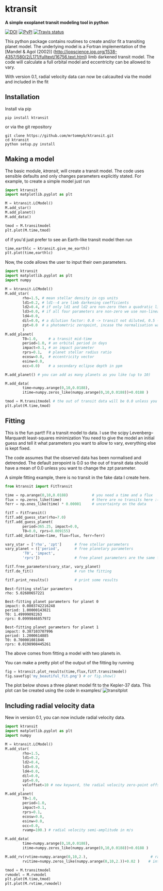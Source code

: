 ktransit
========
**A simple exoplanet transit modeling tool in python**

[![DOI](https://zenodo.org/badge/19600/mrtommyb/ktransit.svg)](https://zenodo.org/badge/latestdoi/19600/mrtommyb/ktransit) [![PyPI](http://img.shields.io/pypi/v/ktransit.svg)](https://pypi.python.org/pypi/ktransit/) 
[![Travis status](http://img.shields.io/travis/mrtommyb/ktransit/master.svg)](http://travis-ci.org/mrtommyb/ktransit)

This python package contains routines to create and/or fit a transiting planet model.
The underlying model is a Fortran implementation of the [Mandel & Agol (2002)] (http://iopscience.iop.org/1538-4357/580/2/L171/fulltext/16756.text.html) limb darkened transit model. The code will calculate a full orbital model and eccentricity can be allowed to vary. 

With version 0.1, radial velocity data can now be calcaulted via the model and included in the fit

Installation
-------
Install via pip
```
pip install ktransit
```
or via the git repository
```
git clone https://github.com/mrtommyb/ktransit.git
cd ktransit
python setup.py install
```

Making a model
-------------
The basic module, *ktransit*, will create a transit model. The code uses sensible defaults and only changes parameters explicitly stated. For example, to create a simple model just run

```python
import ktransit
import matplotlib.pyplot as plt

M = ktransit.LCModel()
M.add_star()
M.add_planet()
M.add_data()

tmod = M.transitmodel
plt.plot(M.time,tmod)
```
of if you'd just prefer to see an Earth-like transit model then run
```python
time,earthlc = ktransit.give_me_earth()
plt.plot(time,earthlc)
```

Now, the code allows the user to input their own parameters.
```python
import ktransit
import matplotlib.pyplot as plt
import numpy

M = ktransit.LCModel()
M.add_star(
        rho=1.5, # mean stellar density in cgs units
        ld1=0.2, # ld1--4 are limb darkening coefficients 
        ld2=0.4, # if only ld1 and ld2 are non-zero then a quadratic limb darkening law is used
        ld3=0.0, # if all four parameters are non-zero we use non-linear flavour limb darkening
        ld4=0.0, 
        dil=0.0, # a dilution factor: 0.0 -> transit not diluted, 0.5 -> transit 50% diluted
        zpt=0.0  # a photometric zeropoint, incase the normalisation was wonky
        )
M.add_planet(
        T0=1.0,     # a transit mid-time  
        period=1.0, # an orbital period in days
        impact=0.1, # an impact parameter
        rprs=0.1,   # planet stellar radius ratio  
        ecosw=0.0,  # eccentricity vector
        esinw=0.0,
        occ=0.0)    # a secondary eclipse depth in ppm

M.add_planet() # you can add as many planets as you like (up to 10)

M.add_data(
        time=numpy.arange(0,10,0.0188),                                 # timestamps to evaluate the model on
        itime=numpy.zeros_like(numpy.arange(0,10,0.0188))+0.0188 )      # integration time of each timestamp

tmod = M.transitmodel # the out of transit data will be 0.0 unless you specify zpt
plt.plot(M.time,tmod)
```

Fitting
-------
This is the fun part!! Fit a transit model to data. I use the scipy Levenberg–Marquardt least-squares minimization
You need to give the model an initial guess and tell it what parameters you want to allow to vary, everything else is kept fixed.

The code assumes that the observed data has been normalised and detrended. The default zeropoint is 0.0 so the out of transit data should have a mean of 0.0 unless you want to change the zpt parameter.

A simple fitting example, there is no transit in the fake data I create here.
```python
from ktransit import FitTransit

time = np.arange(0,10,0.0188)           # you need a time and a flux
flux = np.zeros_like(time)              # there are no transits here :(
ferr = np.ones_like(time) * 0.00001     # uncertainty on the data

fitT = FitTransit()
fitT.add_guess_star(rho=7.0)    
fitT.add_guess_planet(
        period=365.25, impact=0.0, 
        T0=0.0, rprs=0.009155)
fitT.add_data(time=time, flux=flux, ferr=ferr)

vary_star = ['rho', 'zpt']      # free stellar parameters
vary_planet = (['period',       # free planetary parameters
        'T0', 'impact', 
        'rprs'])                # free planet parameters are the same for every planet you model

fitT.free_parameters(vary_star, vary_planet)
fitT.do_fit()                   # run the fitting

fitT.print_results()            # print some results
```
```
Best-fitting stellar parameters 
rho: 5.02680657221

Best-fitting planet parameters for planet 0
impact: 0.0803742216248
period: 1.00000143821
T0: 1.49999092263
rprs: 0.0999846857972

Best-fitting planet parameters for planet 1
impact: 0.387103707996
period: 1.2000614885
T0: 0.700001081846
rprs: 0.0198908445261
```
The above comes from fitting a model with two planets in.

You can make a pretty plot of the output of the fitting by running
``` python
fig = ktransit.plot_results(time,flux,fitT.transitmodel)
fig.savefig('my_beautiful_fit.png') # or fig.show()
```
The plot below shows a three planet model fit to the Kepler-37 data. This plot can be created using the code in examples/
![transitplot](https://raw.github.com/mrtommyb/ktransit/master/examples/ktransitfit.png)


Including radial velocity data
-------
New in version 0.1, you can now include radial velocity data.
```python
import ktransit
import matplotlib.pyplot as plt
import numpy

M = ktransit.LCModel()
M.add_star(
        rho=1.5,
        ld1=0.2,
        ld2=0.4, 
        ld3=0.0,
        ld4=0.0, 
        dil=0.0,
        zpt=0.0, 
        veloffset=10 # new keyword, the radial velocity zero-point offset in m/s   
        )
M.add_planet(
        T0=1.0,     
        period=1.0,
        impact=0.1,
        rprs=0.1,  
        ecosw=0.0, 
        esinw=0.0,
        occ=0.0,  
        rvamp=100.) # radial velocity semi-amplitude in m/s

M.add_data(
        time=numpy.arange(0,10,0.0188),   
        itime=numpy.zeros_like(numpy.arange(0,10,0.0188))+0.0188 )

M.add_rv(rvtime=numpy.arange(0,10,2.),                             # radial velocity observation timestamps
        rvitime=numpy.zeros_like(numpy.arange(0,10,2.))+0.02 )    # integration time of each timestamp

tmod = M.transitmodel
rvmodel = M.rvmodel
plt.plot(M.time,tmod)
plt.plot(M.rvtime,rvmodel)
```

